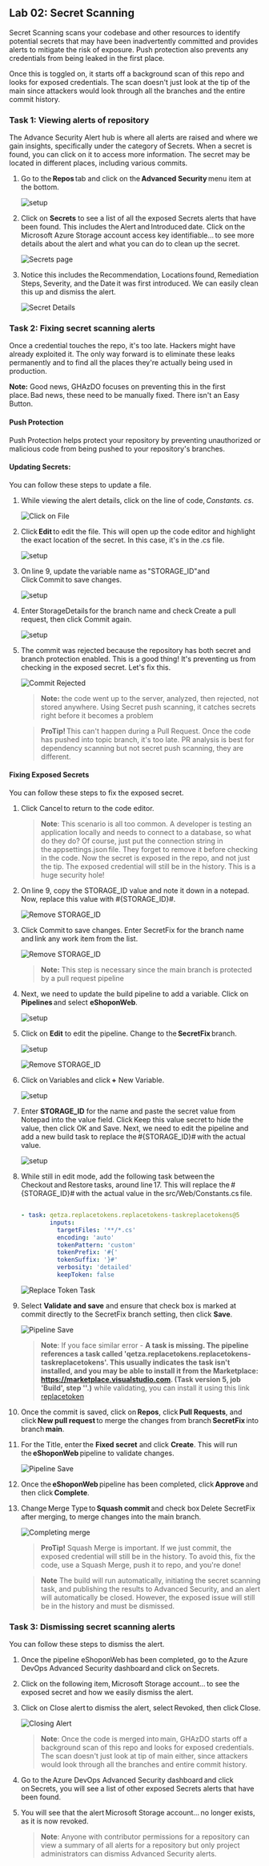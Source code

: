 ## Lab 02: Secret Scanning 

Secret Scanning scans your codebase and other resources to identify potential secrets that may have been inadvertently committed and provides alerts to mitigate the risk of exposure. Push protection also prevents any credentials from being leaked in the first place.

Once this is toggled on, it starts off a background scan of this repo and looks for exposed credentials. The scan doesn't just look at the tip of the main since attackers would look through all the branches and the entire commit history.

### Task 1: Viewing alerts of repository 

The Advance Security Alert hub is where all alerts are raised and where we gain insights, specifically under the category of Secrets. When a secret is found, you can click on it to access more information. The secret may be located in different places, including various commits. 

1. Go to the **Repos** tab and click on the **Advanced Security** menu item at the bottom.

   ![setup](media/lab1-image16.png)

1. Click on **Secrets** to see a list of all the exposed Secrets alerts that have been found. This includes the Alert and Introduced date. Click on the Microsoft Azure Storage account access key identifiable... to see more details about the alert and what you can do to clean up the secret.

   ![Secrets page](media/advsecurity2.png)

1. Notice this includes the Recommendation, Locations found, Remediation Steps, Severity, and the Date it was first introduced. We can easily clean this up and dismiss the alert.

   ![Secret Details](media/advsc3.png)

### Task 2: Fixing secret scanning alerts

Once a credential touches the repo, it's too late. Hackers might have already exploited it. The only way forward is to eliminate these leaks permanently and to find all the places they're actually being used in production.

 **Note:** Good news, GHAzDO focuses on preventing this in the first place. Bad news, these need to be manually fixed. There isn't an Easy Button.

#### Push Protection

Push Protection helps protect your repository by preventing unauthorized or malicious code from being pushed to your repository's branches.

#### Updating Secrets:

You can follow these steps to update a file. 

1. While viewing the alert details, click on the line of code, _Constants._ _cs_.

    ![Click on File](media/advsc9.png)

1. Click **Edit** to edit the file. This will open up the code editor and highlight the exact location of the secret. In this case, it's in the .cs file.

   ![setup](media/lab1-image17.png)

1. On line 9, update the variable name as "STORAGE_ID"and Click Commit to save changes.
    
     ![setup](media/lab1-image18.png)

1. Enter StorageDetails for the branch name and check Create a pull request, then click Commit again.

     ![setup](media/lab1-image19.png)

1. The commit was rejected because the repository has both secret and branch protection enabled. This is a good thing! It's preventing us from checking in the exposed secret. Let's fix this.
   
    ![Commit Rejected](media/commit_rejected.png)

    > **Note:** the code went up to the server, analyzed, then rejected, not stored anywhere. Using Secret push scanning, it catches secrets right before it becomes a problem

    > **ProTip!** This can't happen during a Pull Request. Once the code has pushed into topic branch, it's too late. PR analysis is best for dependency scanning but not secret push scanning, they are different.

#### Fixing Exposed Secrets

You can follow these steps to fix the exposed secret. 

1. Click Cancel to return to the code editor.

    > **Note**: This scenario is all too common. A developer is testing an application locally and needs to connect to a database, so what do they do? Of course, just put the connection string in the appsettings.json file. They forget to remove it before checking in the code. Now the secret is exposed in the repo, and not just the tip. The exposed credential will still be in the history. This is a huge security hole!

1. On line 9, copy the STORAGE_ID value and note it down in a notepad. Now, replace this value with #{STORAGE_ID}#.

    ![Remove STORAGE_ID](media/advsc2.png)

1. Click Commit to save changes. Enter SecretFix for the branch name and link any work item from the list.

    ![Remove STORAGE_ID](media/advsc66.png)

    > **Note:** This step is necessary since the main branch is protected by a pull request pipeline

1. Next, we need to update the build pipeline to add a variable. Click on **Pipelines** and select **eShoponWeb**.

    ![setup](media/lab1-image19.png)

1. Click on **Edit** to edit the pipeline. Change to the **SecretFix** branch.

     ![setup](media/lab1-image20.png)
   
     ![Remove STORAGE_ID](media/advsc44.png)
 
1. Click on Variables and click **+** New Variable. 

     ![setup](media/lab1-image21.png)

1. Enter **STORAGE_ID** for the name and paste the secret value from Notepad into the value field. Click Keep this value secret to hide the value, then click OK and Save. Next, we need to edit the pipeline and add a new build task to replace the #{STORAGE_ID}# with the actual value.

   ![setup](media/lab1-image22.png)
   
1. While still in edit mode, add the following task between the Checkout and Restore tasks, around line 17. This will replace the #{STORAGE_ID}# with the actual value in the src/Web/Constants.cs file.

    ``` YAML

    - task: qetza.replacetokens.replacetokens-taskreplacetokens@5
            inputs:
              targetFiles: '**/*.cs'
              encoding: 'auto'
              tokenPattern: 'custom'
              tokenPrefix: '#{' 
              tokenSuffix: '}#' 
              verbosity: 'detailed' 
              keepToken: false 

    ```
    
    ![Replace Token Task](media/advlab23.png)

1. Select **Validate and save** and ensure that check box is marked at commit directly to the SecretFix branch setting, then click **Save**.

    ![Pipeline Save](media/advlab21.png)

    >**Note**: If you face similar error - **A task is missing. The pipeline references a task called 'qetza.replacetokens.replacetokens-taskreplacetokens'. This usually indicates the task isn't installed, and you may be able to install it from the Marketplace:
https://marketplace.visualstudio.com.
(Task version 5, job 'Build', step ''.)** while validating, you can install it using this link [replacetoken](https://marketplace.visualstudio.com/items?itemName=qetza.replacetokens)

1. Once the commit is saved, click on **Repos**, click **Pull Requests**, and click **New pull request** to merge the changes from branch **SecretFix** into branch **main**. 

1. For the Title, enter the **Fixed secret** and click **Create**. This will run the **eShoponWeb** pipeline to validate changes. 

    ![Pipeline Save](media/advlab22.png)

1. Once the **eShoponWeb** pipeline has been completed, click **Approve** and then click **Complete**.

1. Change Merge Type to **Squash commit** and check box Delete SecretFix after merging, to merge changes into the main branch.

    ![Completing merge](media/advlab25.png)

    > **ProTip!**
    Squash Merge is important. If we just commit, the exposed credential will still be in the history. To avoid this, fix the code, use a Squash Merge, push it to repo, and you're done!

    > **Note**
    The build will run automatically, initiating the secret scanning task, and publishing the results to Advanced Security, and an alert will automatically be closed. However, the exposed issue will still be in the history and must be dismissed.

### Task 3: Dismissing secret scanning alerts

You can follow these steps to dismiss the alert.

1. Once the pipeline eShoponWeb has been completed, go to the Azure DevOps Advanced Security dashboard and click on Secrets. 

1. Click on the following item, Microsoft Storage account... to see the exposed secret and how we easily dismiss the alert. 

1. Click on Close alert to dismiss the alert, select Revoked, then click Close.
    
    ![Closing Alert](media/advlab24.png)

    >**Note**: Once the code is merged into main, GHAzDO starts off a background scan of this repo and looks for exposed credentials. The scan doesn't just look at tip of main either, since attackers would look through all the branches and entire commit history.

1. Go to the Azure DevOps Advanced Security dashboard and click on Secrets, you will see a list of other exposed Secrets alerts that have been found. 

1. You will see that the alert Microsoft Storage account... no longer exists, as it is now revoked.

    >**Note**: Anyone with contributor permissions for a repository can view a summary of all alerts for a repository but only project administrators can dismiss Advanced Security alerts.
